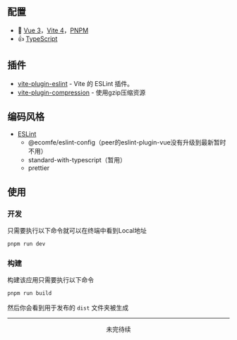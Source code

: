 ## 配置
* 🚀 [Vue 3](https://cn.vuejs.org/)，[Vite 4](https://cn.vitejs.dev/)，[PNPM](https://pnpm.io/)
* 👍 [TypeScript](https://www.typescriptlang.org/)

## 插件
* [vite-plugin-eslint](https://github.com/gxmari007/vite-plugin-eslint) - Vite 的 ESLint 插件。
* [vite-plugin-compression](https://github.com/vbenjs/vite-plugin-compression) - 使用gzip压缩资源

## 编码风格
* [ESLint](https://eslint.org/)
  * @ecomfe/eslint-config（peer的eslint-plugin-vue没有升级到最新暂时不用）
  * standard-with-typescript（暂用）
  * prettier

## 使用

### 开发

只需要执行以下命令就可以在终端中看到Local地址

```bash
pnpm run dev
```

### 构建

构建该应用只需要执行以下命令

```bash
pnpm run build
```

然后你会看到用于发布的 `dist` 文件夹被生成

---

<center>未完待续</center>